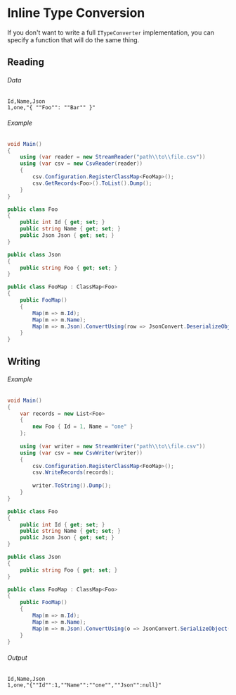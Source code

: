 # Inline Type Conversion

If you don't want to write a full `ITypeConverter` implementation, you can specify a function that will do the same thing.

## Reading

###### Data

```
Id,Name,Json
1,one,"{ ""Foo"": ""Bar"" }"
```

###### Example

```cs
void Main()
{
    using (var reader = new StreamReader("path\\to\\file.csv"))
    using (var csv = new CsvReader(reader))
    {
        csv.Configuration.RegisterClassMap<FooMap>();
        csv.GetRecords<Foo>().ToList().Dump();
    }
}

public class Foo
{
    public int Id { get; set; }
    public string Name { get; set; }
    public Json Json { get; set; }
}

public class Json
{
    public string Foo { get; set; }
}

public class FooMap : ClassMap<Foo>
{
    public FooMap()
    {
        Map(m => m.Id);
        Map(m => m.Name);
        Map(m => m.Json).ConvertUsing(row => JsonConvert.DeserializeObject<Json>(row.GetField("Json")));
    }
}
```

## Writing

###### Example

```cs
void Main()
{
	var records = new List<Foo>
	{
		new Foo { Id = 1, Name = "one" }
	};
	
	using (var writer = new StreamWriter("path\\to\\file.csv"))
	using (var csv = new CsvWriter(writer))
	{
		csv.Configuration.RegisterClassMap<FooMap>();
		csv.WriteRecords(records);
		
		writer.ToString().Dump();
	}
}

public class Foo
{
	public int Id { get; set; }
	public string Name { get; set; }
	public Json Json { get; set; }
}

public class Json
{
	public string Foo { get; set; }
}

public class FooMap : ClassMap<Foo>
{
	public FooMap()
	{
		Map(m => m.Id);
		Map(m => m.Name);
		Map(m => m.Json).ConvertUsing(o => JsonConvert.SerializeObject(o));
	}
}
```

###### Output

```
Id,Name,Json
1,one,"{""Id"":1,""Name"":""one"",""Json"":null}"
```

<br />
